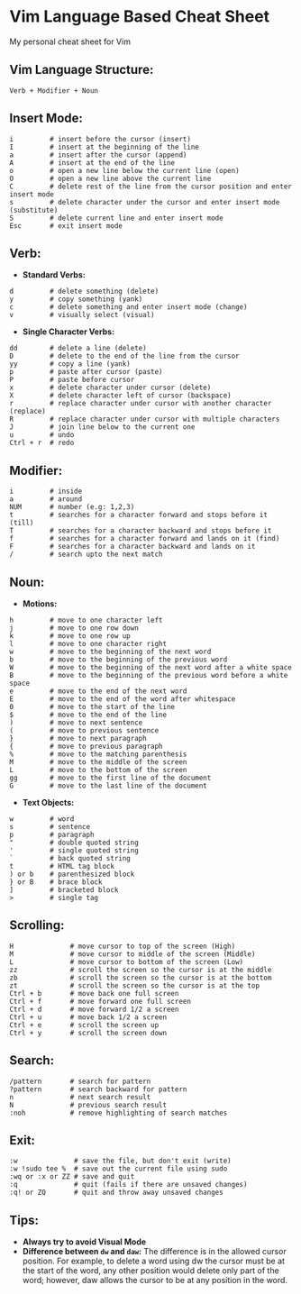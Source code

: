 # Vim Language Based Cheat Sheet
My personal cheat sheet for Vim

## Vim Language Structure:
```
Verb + Modifier + Noun
```

## Insert Mode:
```
i         # insert before the cursor (insert)
I         # insert at the beginning of the line
a         # insert after the cursor (append)
A         # insert at the end of the line
o         # open a new line below the current line (open)
O         # open a new line above the current line
C         # delete rest of the line from the cursor position and enter insert mode
s         # delete character under the cursor and enter insert mode (substitute)
S         # delete current line and enter insert mode
Esc       # exit insert mode
```

## Verb:
- **Standard Verbs:**
```
d         # delete something (delete)
y         # copy something (yank)
c         # delete something and enter insert mode (change)
v         # visually select (visual)
```
- **Single Character Verbs:**
```
dd        # delete a line (delete)
D         # delete to the end of the line from the cursor
yy        # copy a line (yank)
p         # paste after cursor (paste)
P         # paste before cursor
x         # delete character under cursor (delete)
X         # delete character left of cursor (backspace)
r         # replace character under cursor with another character (replace)
R         # replace character under cursor with multiple characters
J         # join line below to the current one
u         # undo
Ctrl + r  # redo
```

## Modifier:
```
i         # inside
a         # around
NUM       # number (e.g: 1,2,3)
t         # searches for a character forward and stops before it (till)
T         # searches for a character backward and stops before it
f         # searches for a character forward and lands on it (find)
F         # searches for a character backward and lands on it
/         # search upto the next match
```

## Noun:
- **Motions:**
```
h         # move to one character left
j         # move to one row down
k         # move to one row up
l         # move to one character right
w         # move to the beginning of the next word
b         # move to the beginning of the previous word
W         # move to the beginning of the next word after a white space
B         # move to the beginning of the previous word before a white space
e         # move to the end of the next word
E         # move to the end of the word after whitespace
0         # move to the start of the line
$         # move to the end of the line
)         # move to next sentence
(         # move to previous sentence
}         # move to next paragraph
{         # move to previous paragraph
%         # move to the matching parenthesis
M         # move to the middle of the screen
L         # move to the bottom of the screen
gg        # move to the first line of the document
G         # move to the last line of the document
````
- **Text Objects:**
```
w         # word
s         # sentence
p         # paragraph
"         # double quoted string
'         # single quoted string
`         # back quoted string
t         # HTML tag block
) or b    # parenthesized block
} or B    # brace block
]         # bracketed block
>         # single tag

```

## Scrolling:
```
H              # move cursor to top of the screen (High)
M              # move cursor to middle of the screen (Middle)
L              # move cursor to bottom of the screen (Low)
zz             # scroll the screen so the cursor is at the middle
zb             # scroll the screen so the cursor is at the bottom
zt             # scroll the screen so the cursor is at the top
Ctrl + b       # move back one full screen
Ctrl + f       # move forward one full screen
Ctrl + d       # move forward 1/2 a screen
Ctrl + u       # move back 1/2 a screen
Ctrl + e       # scroll the screen up
Ctrl + y       # scroll the screen down
```

## Search:
```
/pattern       # search for pattern
?pattern       # search backward for pattern
n              # next search result
N              # previous search result
:noh           # remove highlighting of search matches
```

## Exit:
```
:w              # save the file, but don't exit (write)
:w !sudo tee %  # save out the current file using sudo
:wq or :x or ZZ # save and quit
:q              # quit (fails if there are unsaved changes)
:q! or ZQ       # quit and throw away unsaved changes
```

## Tips:
- **Always try to avoid Visual Mode**
- **Difference between <code>dw</code> and <code>daw</code>:** The difference is in the allowed cursor position. For example, to delete a word using dw the cursor must be at the start of the word, any other position would delete only part of the word; however, daw allows the cursor to be at any position in the word.
